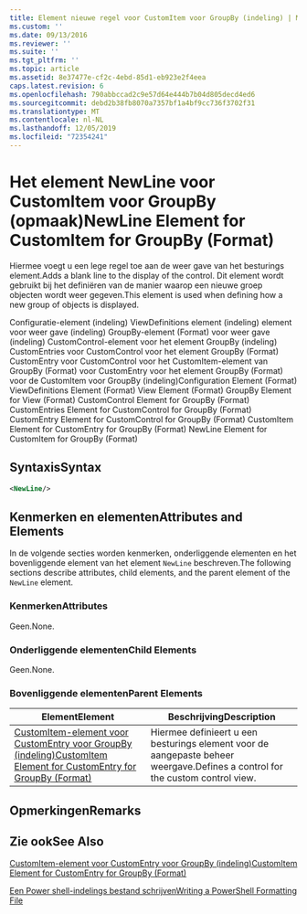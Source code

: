 ```yaml
---
title: Element nieuwe regel voor CustomItem voor GroupBy (indeling) | Microsoft Docs
ms.custom: ''
ms.date: 09/13/2016
ms.reviewer: ''
ms.suite: ''
ms.tgt_pltfrm: ''
ms.topic: article
ms.assetid: 8e37477e-cf2c-4ebd-85d1-eb923e2f4eea
caps.latest.revision: 6
ms.openlocfilehash: 790abbccad2c9e57d64e444b7b04d805decd4ed6
ms.sourcegitcommit: debd2b38fb8070a7357bf1a4bf9cc736f3702f31
ms.translationtype: MT
ms.contentlocale: nl-NL
ms.lasthandoff: 12/05/2019
ms.locfileid: "72354241"
---
```

# <a name="newline-element-for-customitem-for-groupby-format"></a><span data-ttu-id="c65a8-102">Het element NewLine voor CustomItem voor GroupBy (opmaak)</span><span class="sxs-lookup"><span data-stu-id="c65a8-102">NewLine Element for CustomItem for GroupBy (Format)</span></span>

<span data-ttu-id="c65a8-103">Hiermee voegt u een lege regel toe aan de weer gave van het besturings element.</span><span class="sxs-lookup"><span data-stu-id="c65a8-103">Adds a blank line to the display of the control.</span></span> <span data-ttu-id="c65a8-104">Dit element wordt gebruikt bij het definiëren van de manier waarop een nieuwe groep objecten wordt weer gegeven.</span><span class="sxs-lookup"><span data-stu-id="c65a8-104">This element is used when defining how a new group of objects is displayed.</span></span>

<span data-ttu-id="c65a8-105">Configuratie-element (indeling) ViewDefinitions element (indeling) element voor weer gave (indeling) GroupBy-element (Format) voor weer gave (indeling) CustomControl-element voor het element GroupBy (indeling) CustomEntries voor CustomControl voor het element GroupBy (Format) CustomEntry voor CustomControl voor het CustomItem-element van GroupBy (Format) voor CustomEntry voor het element GroupBy (Format) voor de CustomItem voor GroupBy (indeling)</span><span class="sxs-lookup"><span data-stu-id="c65a8-105">Configuration Element (Format) ViewDefinitions Element (Format) View Element (Format) GroupBy Element for View (Format) CustomControl Element for GroupBy (Format) CustomEntries Element for CustomControl for GroupBy (Format) CustomEntry Element for CustomControl for GroupBy (Format) CustomItem Element for CustomEntry for GroupBy (Format) NewLine Element for CustomItem for GroupBy (Format)</span></span>

## <a name="syntax"></a><span data-ttu-id="c65a8-106">Syntaxis</span><span class="sxs-lookup"><span data-stu-id="c65a8-106">Syntax</span></span>

```xml
<NewLine/>
```

## <a name="attributes-and-elements"></a><span data-ttu-id="c65a8-107">Kenmerken en elementen</span><span class="sxs-lookup"><span data-stu-id="c65a8-107">Attributes and Elements</span></span>

<span data-ttu-id="c65a8-108">In de volgende secties worden kenmerken, onderliggende elementen en het bovenliggende element van het element `NewLine` beschreven.</span><span class="sxs-lookup"><span data-stu-id="c65a8-108">The following sections describe attributes, child elements, and the parent element of the `NewLine` element.</span></span>

### <a name="attributes"></a><span data-ttu-id="c65a8-109">Kenmerken</span><span class="sxs-lookup"><span data-stu-id="c65a8-109">Attributes</span></span>

<span data-ttu-id="c65a8-110">Geen.</span><span class="sxs-lookup"><span data-stu-id="c65a8-110">None.</span></span>

### <a name="child-elements"></a><span data-ttu-id="c65a8-111">Onderliggende elementen</span><span class="sxs-lookup"><span data-stu-id="c65a8-111">Child Elements</span></span>

<span data-ttu-id="c65a8-112">Geen.</span><span class="sxs-lookup"><span data-stu-id="c65a8-112">None.</span></span>

### <a name="parent-elements"></a><span data-ttu-id="c65a8-113">Bovenliggende elementen</span><span class="sxs-lookup"><span data-stu-id="c65a8-113">Parent Elements</span></span>

|<span data-ttu-id="c65a8-114">Element</span><span class="sxs-lookup"><span data-stu-id="c65a8-114">Element</span></span>|<span data-ttu-id="c65a8-115">Beschrijving</span><span class="sxs-lookup"><span data-stu-id="c65a8-115">Description</span></span>|
|-------------|-----------------|
|[<span data-ttu-id="c65a8-116">CustomItem-element voor CustomEntry voor GroupBy (indeling)</span><span class="sxs-lookup"><span data-stu-id="c65a8-116">CustomItem Element for CustomEntry for GroupBy (Format)</span></span>](./customitem-element-for-customentry-for-groupby-format.md)|<span data-ttu-id="c65a8-117">Hiermee definieert u een besturings element voor de aangepaste beheer weergave.</span><span class="sxs-lookup"><span data-stu-id="c65a8-117">Defines a control for the custom control view.</span></span>|

## <a name="remarks"></a><span data-ttu-id="c65a8-118">Opmerkingen</span><span class="sxs-lookup"><span data-stu-id="c65a8-118">Remarks</span></span>

## <a name="see-also"></a><span data-ttu-id="c65a8-119">Zie ook</span><span class="sxs-lookup"><span data-stu-id="c65a8-119">See Also</span></span>

[<span data-ttu-id="c65a8-120">CustomItem-element voor CustomEntry voor GroupBy (indeling)</span><span class="sxs-lookup"><span data-stu-id="c65a8-120">CustomItem Element for CustomEntry for GroupBy (Format)</span></span>](./customitem-element-for-customentry-for-groupby-format.md)

[<span data-ttu-id="c65a8-121">Een Power shell-indelings bestand schrijven</span><span class="sxs-lookup"><span data-stu-id="c65a8-121">Writing a PowerShell Formatting File</span></span>](./writing-a-powershell-formatting-file.md)
